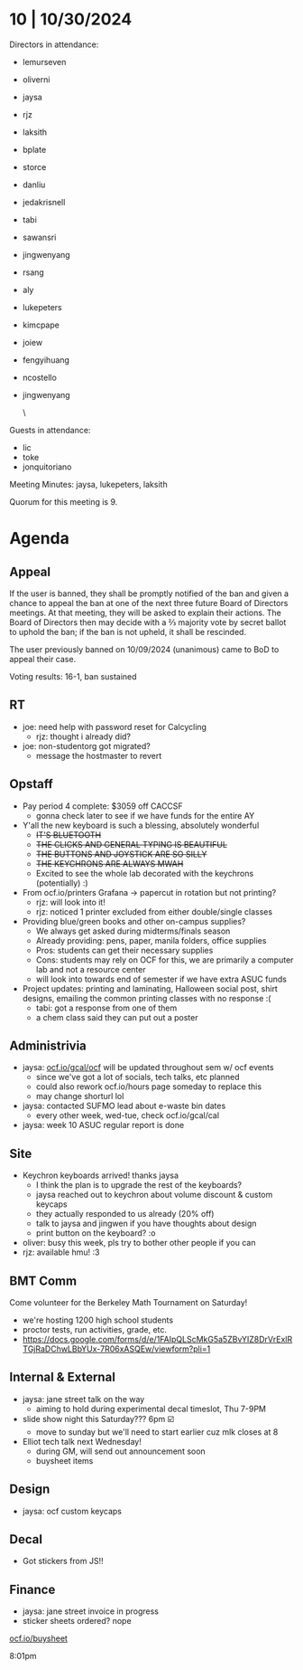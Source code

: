 # 10 | 10/30/2024

Directors in attendance:

* lemurseven
* oliverni
* jaysa
* rjz
* laksith
* bplate
* storce
* danliu
* jedakrisnell
* tabi
* sawansri
* jingwenyang
* rsang
* aly
* lukepeters
* kimcpape
* joiew
* fengyihuang
* ncostello
* jingwenyang

  \


Guests in attendance:

* lic
* toke
* jonquitoriano


Meeting Minutes: jaysa, lukepeters, laksith


Quorum for this meeting is 9.


# Agenda


## Appeal


If the user is banned, they shall be promptly notified of the ban and given a chance to appeal the ban at one of the next three future Board of Directors meetings. At that meeting, they will be asked to explain their actions. The Board of Directors then may decide with a ⅔ majority vote by secret ballot to uphold the ban; if the ban is not upheld, it shall be rescinded.

The user previously banned on 10/09/2024 (unanimous) came to BoD to appeal their case.

Voting results: 16-1, ban sustained


## RT

* joe: need help with password reset for Calcycling
  * rjz: thought i already did?
* joe: non-studentorg got migrated?
  * message the hostmaster to revert


## Opstaff

* Pay period 4 complete: $3059 off CACCSF
  * gonna check later to see if we have funds for the entire AY
* Y'all the new keyboard is such a blessing, absolutely wonderful
  * ~~IT'S BLUETOOTH~~
  * ~~THE CLICKS AND GENERAL TYPING IS BEAUTIFUL~~
  * ~~THE BUTTONS AND JOYSTICK ARE SO SILLY~~
  * ~~THE KEYCHRONS ARE ALWAYS MWAH~~
  * Excited to see the whole lab decorated with the keychrons (potentially) :)
* From ocf.io/printers Grafana → papercut in rotation but not printing?
  * rjz: will look into it!
  * rjz: noticed 1 printer excluded from either double/single classes
* Providing blue/green books and other on-campus supplies?
  * We always get asked during midterms/finals season
  * Already providing: pens, paper, manila folders, office supplies
  * Pros: students can get their necessary supplies
  * Cons: students may rely on OCF for this, we are primarily a computer lab and not a resource center
  * will look into towards end of semester if we have extra ASUC funds
* Project updates: printing and laminating, Halloween social post, shirt designs, emailing the common printing classes with no response :(
  * tabi: got a response from one of them
  * a chem class said they can put out a poster

## Administrivia

* jaysa: [ocf.io/gcal/ocf](https://ocf.io/gcal/ocf) will be updated throughout sem w/ ocf events
  * since we've got a lot of socials, tech talks, etc planned
  * could also rework ocf.io/hours page someday to replace this
  * may change shorturl lol
* jaysa: contacted SUFMO lead about e-waste bin dates
  * every other week, wed-tue, check ocf.io/gcal/cal
* jaysa: week 10 ASUC regular report is done

## Site

* Keychron keyboards arrived! thanks jaysa
  * I think the plan is to upgrade the rest of the keyboards?
  * jaysa reached out to keychron about volume discount & custom keycaps
  * they actually responded to us already (20% off)
  * talk to jaysa and jingwen if you have thoughts about design
  * print button on the keyboard? :o
* oliver: busy this week, pls try to bother other people if you can
* rjz: available hmu! :3

## BMT Comm

Come volunteer for the Berkeley Math Tournament on Saturday!

* we're hosting 1200 high school students
* proctor tests, run activities, grade, etc.
* <https://docs.google.com/forms/d/e/1FAIpQLScMkG5a5ZBvYIZ8DrVrExlRTGjRaDChwLBbYUx-7R06xASQEw/viewform?pli=1>

## Internal & External

* jaysa: jane street talk on the way
  * aiming to hold during experimental decal timeslot, Thu 7-9PM
* slide show night this Saturday??? 6pm :ballot_box_with_check:
  * move to sunday but we'll need to start earlier cuz mlk closes at 8
* Elliot tech talk next Wednesday!
  * during GM, will send out announcement soon
  * buysheet items


## Design

* jaysa: ocf custom keycaps

## Decal

* Got stickers from JS!!

## Finance

* jaysa: jane street invoice in progress
* sticker sheets ordered? nope

[ocf.io/buysheet](https://ocf.io/buysheet)


8:01pm